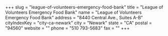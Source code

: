 +++
slug = "league-of-volunteers-emergency-food-bank"
title = "League of Volunteers Emergency Food Bank"
name = "League of Volunteers Emergency Food Bank"
address = "8440 Central Ave., Suites A-B"
cityIndexKey = "city-ca-newark"
city = "Newark"
state = "CA"
postal = "94560"
website = ""
phone = "510 793-5683"
fax = ""
+++
